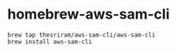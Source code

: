 # homebrew-aws-sam-cli

```
brew tap thesriram/aws-sam-cli/aws-sam-cli
brew install aws-sam-cli
```
